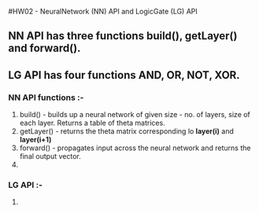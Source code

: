 #HW02 - NeuralNetwork (NN) API and LogicGate (LG) API

## NN API has three functions build(), getLayer() and forward().
## LG API has four functions AND, OR, NOT, XOR.

### NN API functions :-
1. build() -  builds up a neural network of given size - no. of layers, size of each layer. Returns a table of theta matrices.
2. getLayer() - returns the theta matrix corresponding lo **layer(i)** and **layer(i+1)**
3. forward() - propagates input across the neural network and returns the final output vector.
4. 

### LG API :-
1. 
